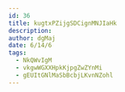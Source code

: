 ```yaml
---
id: 36
title: kugtxPZijgSDCignMNJIaHk
description: 
author: dgMaj
date: 6/14/6
tags:
  - NkQWvIgM
  - vkgwWGXXHpkKjpgZwZYnMi
  - gEUItGNlMaSbBcbjLKvnNZohl
---
```

